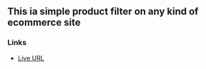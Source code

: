 ## This ia simple product filter on any kind of ecommerce site

### Links

- [Live URL](https://iamchiki.github.io/ecommerce-product-menu/)